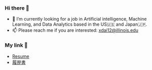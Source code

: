 ### Hi there 👋

<!--
**XiongjieDai/XiongjieDai** is a ✨ _special_ ✨ repository because its `README.md` (this file) appears on your GitHub profile.

Here are some ideas to get you started:

- 🔭 I’m currently working on ...
- 🌱 I’m currently learning ...
- 👯 I’m looking to collaborate on ...
- 🤔 I’m looking for help with ...
- 💬 Ask me about ...
- 📫 How to reach me: ...
- 😄 Pronouns: ...
- ⚡ Fun fact: ...
-->
- 🔭 I’m currently looking for a job in Artificial intelligence, Machine Learning, and Data Analytics based in the US🇺🇸 and Japan🇯🇵.
- 📫 Please reach me if you are interested: xdai12@illinois.edu
  
### My link 🔗
- [Resume](https://github.com/XiongjieDai/XiongjieDai/blob/main/Jack_Dai_Resume.pdf)
- [履歴書](https://github.com/XiongjieDai/XiongjieDai/blob/main/%E6%88%B4%E9%9B%84%E4%BB%8B%E3%81%AE%E5%B1%A5%E6%AD%B4%E6%9B%B8.pdf)

